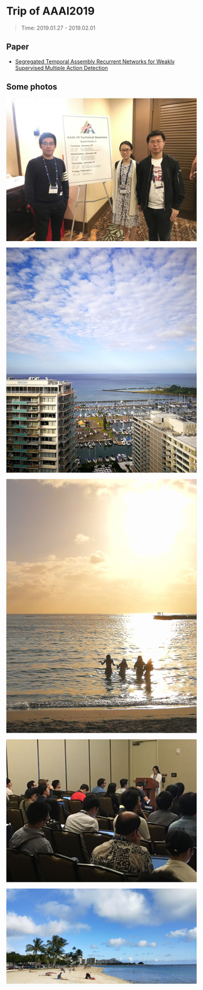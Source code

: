 # Trip of AAAI2019
> Time: 2019.01.27 - 2019.02.01  

## Paper

* [Segregated Temporal Assembly Recurrent Networks for Weakly Supervised Multiple Action Detection](/publication/aaai2019_star.html)  

## Some photos
![](AAAI2019-参会照片.jpg)

![](IMG_20190129_134234.jpg)

![](IMG_20190131_163908.jpg)

![](mmexport1548894993353_resized_20201211_070804556.jpg)

![](mmexport1549135020631.jpg)
